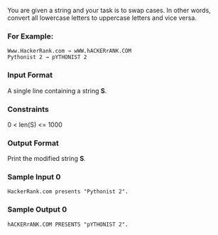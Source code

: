 You are given a string and your task is to swap cases. In other words, convert all lowercase letters to uppercase letters and vice versa.

### For Example:
```
Www.HackerRank.com → wWW.hACKERrANK.COM
Pythonist 2 → pYTHONIST 2
```
### Input Format
A single line containing a string **S**.

### Constraints
0 < len(S) <= 1000

### Output Format
Print the modified string **S**.
### Sample Input 0
```
HackerRank.com presents "Pythonist 2".
```
### Sample Output 0
```
hACKERrANK.COM PRESENTS "pYTHONIST 2".
```